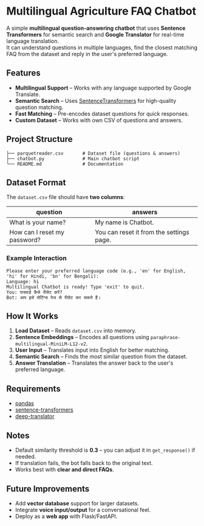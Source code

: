 # Multilingual Agriculture FAQ Chatbot

A simple **multilingual question-answering chatbot** that uses **Sentence Transformers** for semantic search and **Google Translator** for real-time language translation.  
It can understand questions in multiple languages, find the closest matching FAQ from the dataset and reply in the user's preferred language.

## Features

- **Multilingual Support** – Works with any language supported by Google Translate.
- **Semantic Search** – Uses [SentenceTransformers](https://www.sbert.net/) for high-quality question matching.
- **Fast Matching** – Pre-encodes dataset questions for quick responses.
- **Custom Dataset** – Works with own CSV of questions and answers.


## Project Structure

```
├── parquetreader.csv       # Dataset file (questions & answers)
├── chatbot.py              # Main chatbot script
└── README.md               # Documentation
````

## Dataset Format

The `dataset.csv` file should have **two columns**:

| question                 | answers               |
|--------------------------|-----------------------|
| What is your name?       | My name is Chatbot.   |
| How can I reset my password? | You can reset it from the settings page. |


### Example Interaction

```
Please enter your preferred language code (e.g., 'en' for English, 'hi' for Hindi, 'bn' for Bengali):
Language: hi
Multilingual Chatbot is ready! Type 'exit' to quit.
You: पासवर्ड कैसे रीसेट करें?
Bot: आप इसे सेटिंग्स पेज से रीसेट कर सकते हैं।
```


## How It Works

1. **Load Dataset** – Reads `dataset.csv` into memory.
2. **Sentence Embeddings** – Encodes all questions using `paraphrase-multilingual-MiniLM-L12-v2`.
3. **User Input** – Translates input into English for better matching.
4. **Semantic Search** – Finds the most similar question from the dataset.
5. **Answer Translation** – Translates the answer back to the user's preferred language.

## Requirements

* [pandas](https://pandas.pydata.org/)
* [sentence-transformers](https://www.sbert.net/)
* [deep-translator](https://pypi.org/project/deep-translator/)

## Notes

* Default similarity threshold is **0.3** – you can adjust it in `get_response()` if needed.
* If translation fails, the bot falls back to the original text.
* Works best with **clear and direct FAQs**.


## Future Improvements

* Add **vector database** support for larger datasets.
* Integrate **voice input/output** for a conversational feel.
* Deploy as a **web app** with Flask/FastAPI.
